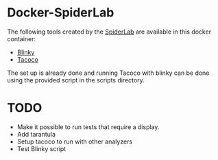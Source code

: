 # Docker-SpiderLab

The following tools created by the [SpiderLab](http://spideruci.org) are available in this docker container:
+ [Blinky](https://github.com/spideruci/blinky)
+ [Tacoco](https://github.com/spideruci/tacoco)

The set up is already done and running Tacoco with blinky can be done using the provided script in the scripts directory. 

# TODO
- Make it possible to run tests that require a display.
- Add tarantula
- Setup tacoco to run with other analyzers
- Test Blinky script